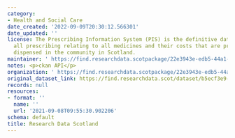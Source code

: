 ```yaml
---
category:
- Health and Social Care
date_created: '2022-09-09T20:30:12.566301'
date_updated: ''
license: The Prescribing Information System (PIS) is the definitive data source for
  all prescribing relating to all medicines and their costs that are prescribed and
  dispensed in the community in Scotland.
maintainer: ' https://find.researchdata.scotpackage/22e3943e-edb5-44a1-9e4e-22b0f7a31767'
notes: <p>ckan API</p>
organization: ' https://find.researchdata.scotpackage/22e3943e-edb5-44a1-9e4e-22b0f7a31767'
original_dataset_link: https://find.researchdata.scot/dataset/b5ecf3e9-f910-4713-81e0-acd3ca6c1cd9/resource/22e3943e-edb5-44a1-9e4e-22b0f7a31767/download/datadictionary.json
records: null
resources:
- format: ''
  name: ''
  url: '2021-09-08T09:55:30.902206'
schema: default
title: Research Data Scotland
---
```

